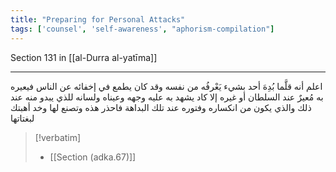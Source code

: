 ```yaml
---
title: "Preparing for Personal Attacks"
tags: ['counsel', 'self-awareness', "aphorism-compilation"]
---
```


 Section 131 in [[al-Durra al-yatīma]]

---
اعلم أنه قلَّما بُدِهَ أحد بشيء يَعْرفُه من نفسه وقد كان يطمع في إخفائه عن الناس فيعيره به مُعيرٌ عند السلطان أو غيره إلا كاد يشهد به عليه وجهه وعيناه ولسانه للذي يبدو منه عند ذلك والذي يكون من انكساره وفتوره عند تلك البداهة فاحذر هذه وتصنع لها وخد أهبتك لبغتاتها

> [!verbatim]
> - [[Section (adka.67)]]
